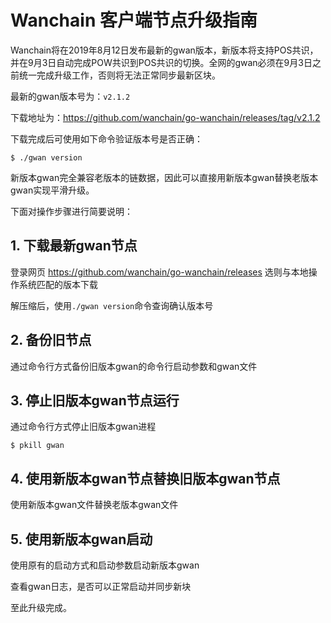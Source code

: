 # Wanchain 客户端节点升级指南

Wanchain将在2019年8月12日发布最新的gwan版本，新版本将支持POS共识，并在9月3日自动完成POW共识到POS共识的切换。全网的gwan必须在9月3日之前统一完成升级工作，否则将无法正常同步最新区块。

最新的gwan版本号为：`v2.1.2`

下载地址为：https://github.com/wanchain/go-wanchain/releases/tag/v2.1.2

下载完成后可使用如下命令验证版本号是否正确：
```
$ ./gwan version
```

新版本gwan完全兼容老版本的链数据，因此可以直接用新版本gwan替换老版本gwan实现平滑升级。

下面对操作步骤进行简要说明：

## 1. 下载最新gwan节点

登录网页 https://github.com/wanchain/go-wanchain/releases 选则与本地操作系统匹配的版本下载

解压缩后，使用`./gwan version`命令查询确认版本号

## 2. 备份旧节点

通过命令行方式备份旧版本gwan的命令行启动参数和gwan文件

## 3. 停止旧版本gwan节点运行

通过命令行方式停止旧版本gwan进程
```
$ pkill gwan
```

## 4. 使用新版本gwan节点替换旧版本gwan节点

使用新版本gwan文件替换老版本gwan文件

## 5. 使用新版本gwan启动

使用原有的启动方式和启动参数启动新版本gwan

查看gwan日志，是否可以正常启动并同步新块

至此升级完成。
